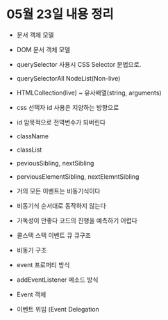 # 05월 23일 내용 정리

- 문서 객체 모델
- DOM 문서 객체 모델

- querySelector 사용시 CSS Selector 문법으로.
- querySelectorAll NodeList(Non-live)
- HTMLCollection(live) ~ 유사배열(string, arguments)
- css 선택자 id 사용은 지양하는 방향으로
- id 암묵적으로 전역변수가 되버린다
- className
- classList
- peviousSibling, nextSibling
- perviousElementSibling, nextElemntSibling

- 거의 모든 이벤트는 비동기식이다
- 비동기식 순서대로 동작하지 않는다
- 가독성이 안좋다 코드의 진행을 예측하기 어렵다
- 콜스택 스택 이벤트 큐 큐구조
- 비동기 구조
- event 프로퍼티 방식
- addEventListener 메소드 방식 

- Event 객체

- 이벤트 위임 (Event Delegation
